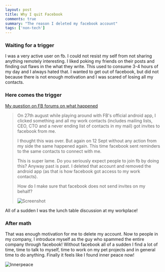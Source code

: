 ```yaml
---
layout: post
title: Why I quit Facebook
comments: true
summary: "The reason I deleted my facebook account"
tags: ['non-tech']
---
```


### Waiting for a trigger

I was a very active user on fb. I could not resist my self from not sharing anything remotely interesting. I liked poking my friends on their posts and finding out flaws in the what they write. This used to consume 3-4 hours of my day and I always hated that. I wanted to get out of facebook, but did not because there is not enough motivation and I was scared of losing all my contacts.

### Here comes the trigger

[My question on FB forums on what happened](https://www.facebook.com/help/community/question/?id=1486991664886971)
>On 27th august while playing around with FB's official android app, I clicked something and all my work contacts (includes
>mailing lists, CEO, CTO and a never ending list of contacts in my mail) got invites to facebook from me.
>
>I thought this was over. But again on 12 Sept without any action from my side the same happened again. This time facebook sent reminders to the same contacts to connect with me.
>
>
>This is super lame. Do you seriously expect people to join fb by doing this? Anyway past is past. I deleted that account and removed the android app (as that is how facebook got access to my work contacts).
>
>How do I make sure that facebook does not send invites on my behalf?
>
>![Screenshot](https://dotslash.github.io/images/851536_1486989024887235_1467170772_n.jpg "An example spam mail")

All of a sudden I was the lunch table discussion at my workplace!

### After math

That was enough motivation for me to delete my account. Now to people in my company, I introduce myself as the guy who spammed the entire company through facebook! Without facebook all of a sudden I find a lot of time, time to talk to myself, time to work on my pet projects and in general time to do anything. Finally it feels like I found inner peace now!

![Innerpeace](http://www.agirlandagluegun.com/wp-content/uploads/2014/07/vlcsnap-2009-06-28-20h46m58s178.png-for-web-normal.jpg "Inner peace")
